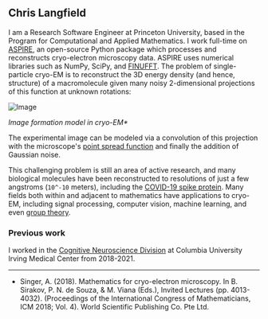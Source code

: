## Chris Langfield

I am a Research Software Engineer at Princeton University, based in the Program for Computational and Applied Mathematics. I work full-time on [ASPIRE](https://github.com/ComputationalCryoEM/ASPIRE-Python), an open-source Python package which processes and reconstructs cryo-electron microscopy data. ASPIRE uses numerical libraries such as NumPy, SciPy, and [FINUFFT](https://github.com/flatironinstitute/finufft). The problem of single-particle cryo-EM is to reconstruct the 3D energy density (and hence, structure) of a macromolecule given many noisy 2-dimensional projections of this function at unknown rotations:

![Image](https://quicklatex.com/cache3/74/ql_671de6d2466dfee3a005ddf9e6285b74_l3.png)

_Image formation model in cryo-EM*_

The experimental image can be modeled via a convolution of this projection with the microscope's [point spread function](https://en.wikipedia.org/wiki/Point_spread_function) and finally the addition of Gaussian noise. 

This challenging problem is still an area of active research, and many biological molecules have been reconstructed to resolutions of just a few angstroms (`10^-10` meters), including the [COVID-19 spike protein](https://www.ebi.ac.uk/emdb/EMD-11526). Many fields both within and adjacent to mathematics have applications to cryo-EM, including signal processing, computer vision, machine learning, and even [group theory](https://arxiv.org/abs/1712.10163).

### Previous work 

I worked in the [Cognitive Neuroscience Division](http://www.columbianeuroresearch.org/taub/res-cognitive.html) at Columbia University Irving Medical Center from 2018-2021. 


---------
* Singer, A. (2018). Mathematics for cryo-electron microscopy. In B. Sirakov, P. N. de Souza, & M. Viana (Eds.), Invited Lectures (pp. 4013-4032). (Proceedings of the International Congress of Mathematicians, ICM 2018; Vol. 4). World Scientific Publishing Co. Pte Ltd.

